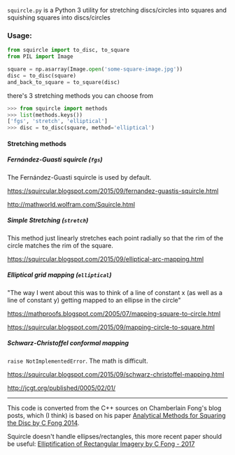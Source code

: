 `squircle.py` is a Python 3 utility for stretching discs/circles into squares and squishing squares into discs/circles

### Usage:

```python
from squircle import to_disc, to_square
from PIL import Image

square = np.asarray(Image.open('some-square-image.jpg'))
disc = to_disc(square)
and_back_to_square = to_square(disc)
```

there's 3 stretching methods you can choose from

```python
>>> from squircle import methods
>>> list(methods.keys())
['fgs', 'stretch', 'elliptical']
>>> disc = to_disc(square, method='elliptical')
```

#### Stretching methods

##### Fernández-Guasti squircle (`fgs`) 

The Fernández-Guasti squircle is used by default.

https://squircular.blogspot.com/2015/09/fernandez-guastis-squircle.html

http://mathworld.wolfram.com/Squircle.html

##### Simple Stretching (`stretch`)

This method just linearly stretches each point radially so that the rim of the circle matches the rim of the square.

https://squircular.blogspot.com/2015/09/elliptical-arc-mapping.html

##### Elliptical grid mapping (`elliptical`)

"The way I went about this was to think of a line of constant x (as well as a line of constant y) getting mapped to an ellipse in the circle"

https://mathproofs.blogspot.com/2005/07/mapping-square-to-circle.html

https://squircular.blogspot.com/2015/09/mapping-circle-to-square.html

##### Schwarz-Christoffel conformal mapping

`raise NotImplementedError`. The math is difficult.

https://squircular.blogspot.com/2015/09/schwarz-christoffel-mapping.html

http://jcgt.org/published/0005/02/01/

---

This code is converted from the C++ sources on Chamberlain Fong's blog posts, which (I think) is based on his paper [Analytical Methods for Squaring the Disc by C Fong 2014](https://arxiv.org/ftp/arxiv/papers/1509/1509.06344.pdf).

Squircle doesn't handle ellipses/rectangles, this more recent paper should be useful: [Elliptification of Rectangular Imagery by C Fong - ‎2017](https://arxiv.org/pdf/1709.07875.pdf)
